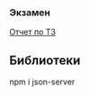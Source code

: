 ### Экзамен

[Отчет по ТЗ](https://drive.google.com/file/d/1TqJsAzsIGKCYn7kMRthhsyBzOPCBODJE/view?usp=sharing)

## Библиотеки

npm i json-server
